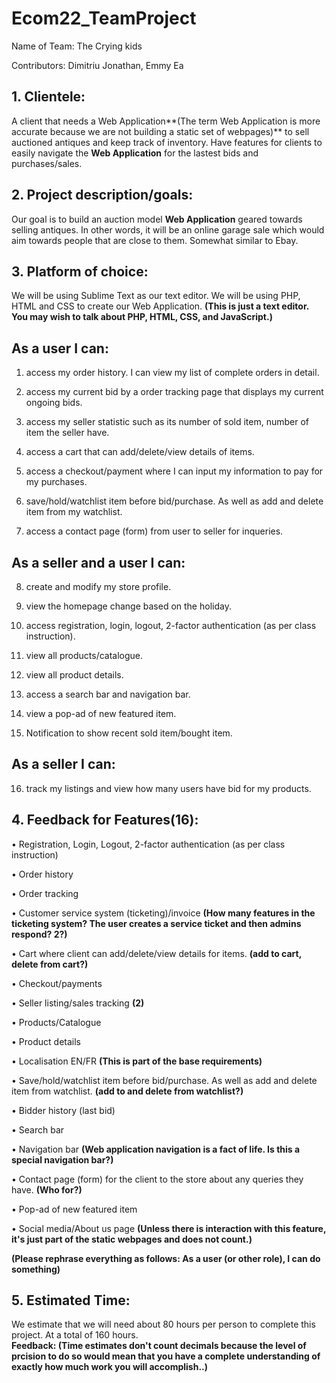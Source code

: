 # Ecom22_TeamProject

Name of Team: The Crying kids

Contributors: Dimitriu Jonathan, Emmy Ea

## 1. Clientele:
A client that needs a Web Application**(The term Web Application is more accurate because we are not building a static set of webpages)** to sell auctioned antiques and keep track of inventory. Have features for clients to easily navigate the **Web Application** for the lastest bids and purchases/sales. 

## 2. Project description/goals: 
Our goal is to build an auction model **Web Application** geared towards selling antiques. 
In other words, it will be an online garage sale which would aim towards people that
are close to them. Somewhat similar to Ebay. 

## 3. Platform of choice:
We will be using Sublime Text as our text editor. We will be using PHP, HTML and CSS to create our Web Application. **(This is just a text editor. You may wish to talk about PHP, HTML, CSS, and JavaScript.)**

## As a user I can:
1. access my order history. I can view my list of complete orders in detail. 

2. access my current bid by a order tracking page that displays my current ongoing bids. 

3. access my seller statistic such as its number of sold item, number of item the seller have.

4. access a cart that can add/delete/view details of items. 

5. access a checkout/payment where I can input my information to pay for my purchases.

6. save/hold/watchlist item before bid/purchase. As well as add and delete item from my watchlist.

7. access a contact page (form) from user to seller for inqueries. 

## As a seller and a user I can:
8. create and modify my store profile. 

9. view the homepage change based on the holiday.

10. access registration, login, logout, 2-factor authentication (as per class instruction).

11. view all products/catalogue.

12. view all product details.

13. access a search bar and navigation bar.

14. view a pop-ad of new featured item.

15. Notification to show recent sold item/bought item.

## As a seller I can:

16. track my listings and view how many users have bid for my products. 

## 4. Feedback for Features(16):
• Registration, Login, Logout, 2-factor authentication (as per class instruction)

• Order history

• Order tracking

• Customer service system (ticketing)/invoice **(How many features in the ticketing system? The user creates a service ticket and then admins respond? 2?)**

• Cart where client can add/delete/view details for items. **(add to cart, delete from cart?)**

• Checkout/payments

• Seller listing/sales tracking **(2)**

• Products/Catalogue

• Product details

• Localisation EN/FR **(This is part of the base requirements)**

• Save/hold/watchlist item before bid/purchase. As well as add and delete item from watchlist. **(add to and delete from watchlist?)**

• Bidder history (last bid)

• Search bar 

• Navigation bar **(Web application navigation is a fact of life. Is this a special navigation bar?)**

• Contact page (form) for the client to the store about any queries they have.  **(Who for?)**

• Pop-ad of new featured item

• Social media/About us page **(Unless there is interaction with this feature, it's just part of the static webpages and does not count.)**

**(Please rephrase everything as follows: As a user (or other role), I can do something)**

## 5. Estimated Time:
We estimate that we will need about 80 hours per person to complete this project. At a total of 160 hours.  
**Feedback: (Time estimates don't count decimals because the level of prcision to do so would mean that you have a complete understanding of exactly how much work you will accomplish..)**
